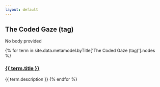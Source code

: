```yaml
---
layout: default
---
```

<style>
.initial-content {
  padding-left:5%;
  padding-right:25px;
}
</style>

## The Coded Gaze (tag)

No body provided

{% for term in site.data.metamodel.byTitle['The Coded Gaze (tag)'].nodes %}
### <a href='/_pages/embed?t={{ term.title }}'>{{ term.title }}</a>

{{ term.description }}
{% endfor %}
